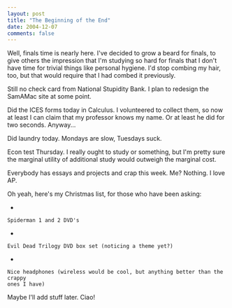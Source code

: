```yaml
---
layout: post
title: "The Beginning of the End"
date: 2004-12-07
comments: false
---
```

Well, finals time is nearly here. I've decided to grow a beard for finals, to
give others the impression that I'm studying so hard for finals that I don't
have time for trivial things like personal hygiene. I'd stop combing my hair,
too, but that would require that I had combed it previously.




Still no check card from National Stupidity Bank. I plan to redesign the
SamAMac site at some point.




Did the ICES forms today in Calculus. I volunteered to collect them, so now at
least I can claim that my professor knows my name. Or at least he did for two
seconds. Anyway...




Did laundry today. Mondays are slow, Tuesdays suck.




Econ test Thursday. I really ought to study or something, but I'm pretty sure
the marginal utility of additional study would outweigh the marginal cost.




Everybody has essays and projects and crap this week. Me? Nothing. I love AP.




Oh yeah, here's my Christmas list, for those who have been asking:



    
*   
    
    Spiderman 1 and 2 DVD's
    
    
*   
    
    Evil Dead Trilogy DVD box set (noticing a theme yet?)
    
    
*   
    
    Nice headphones (wireless would be cool, but anything better than the crappy
    ones I have)
    
    
    





Maybe I'll add stuff later. Ciao!

